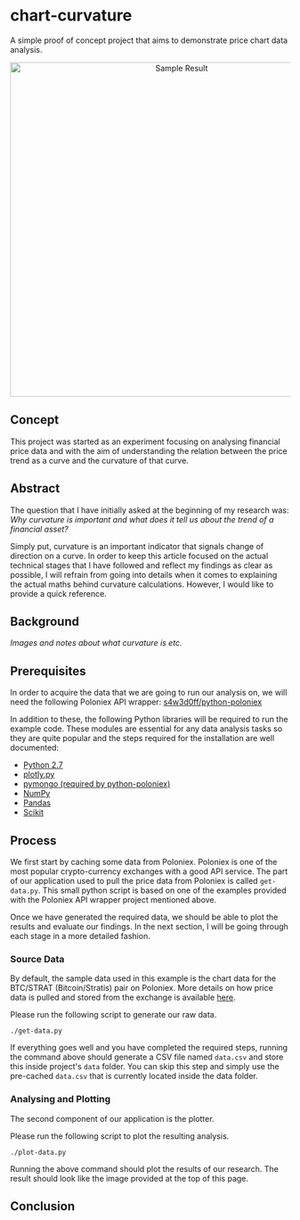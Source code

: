 # chart-curvature
A simple proof of concept project that aims to demonstrate price chart data analysis.

<p align="center">
  <img width="600" alt="Sample Result"
  src="https://github.com/pinarmeltem/chart-curvature/blob/master/docs/chart-curvature.png">
</p>

## Concept
This project was started as an experiment focusing on analysing financial price data and with the aim of understanding the relation between the price trend as a curve and the curvature of that curve.

## Abstract
The question that I have initially asked at the beginning of my research was: _Why curvature is important and what does it tell us about the trend of a financial asset?_ 

Simply put, curvature is an important indicator that signals change of direction on a curve. In order to keep this article focused on the actual technical stages that I have followed and reflect my findings as clear as possible, I will refrain from going into details when it comes to explaining the actual maths behind curvature calculations. However, I would like to provide a quick reference.

## Background
_Images and notes about what curvature is etc._

## Prerequisites
In order to acquire the data that we are going to run our analysis on, we will need the following Poloniex API wrapper: [s4w3d0ff/python-poloniex][link01]

In addition to these, the following Python libraries will be required to run the example code. These modules are essential for any data analysis tasks so they are quite popular and the steps required for the installation are well documented:

* [Python 2.7][link07]
* [plotly.py][link02]
* [pymongo (required by python-poloniex)][link03] 
* [NumPy][link04]
* [Pandas][link05]
* [Scikit][link06]

## Process
We first start by caching some data from Poloniex. Poloniex is one of the most popular crypto-currency exchanges with a good API service. The part of our application used to pull the price data from Poloniex is called `get-data.py`. This small python script is based on one of the examples provided with the Poloniex API wrapper project mentioned above.

Once we have generated the required data, we should be able to plot the results and evaluate our findings. In the next section, I will be going through each stage in a more detailed fashion.

### Source Data
By default, the sample data used in this example is the chart data for the BTC/STRAT (Bitcoin/Stratis) pair on Poloniex. More details on how price data is pulled and stored from the exchange is available [here][link07].

Please run the following script to generate our raw data.

```
./get-data.py
```

If everything goes well and you have completed the required steps, running the command above should generate a CSV file named `data.csv` and store this inside project's `data` folder. You can skip this step and simply use the pre-cached `data.csv` that is currently located inside the data folder.

### Analysing and Plotting
The second component of our application is the plotter. 

Please run the following script to plot the resulting analysis.

```
./plot-data.py
```

Running the above command should plot the results of our research. The result should look like the image provided at the top of this page.

## Conclusion

[link01]: <https://github.com/s4w3d0ff/python-poloniex>
[link02]: <https://plot.ly/d3-js-for-python-and-pandas-charts>
[link03]: <https://api.mongodb.com/python/current>
[link04]: <http://www.numpy.org>
[link05]: <https://pandas.pydata.org>
[link06]: <http://scikit-learn.org/stable>
[link07]: <https://github.com/s4w3d0ff/python-poloniex>
[link08]: <https://www.python.org/download/releases/2.7/>
